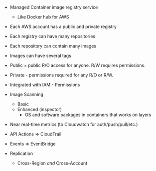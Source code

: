 - Managed Container image registry service
  - Like Docker hub for AWS

- Each AWS account has a public and private registry
- Each registry can have many repositories
- Each repository can contain many images
- Images can have several tags

- Public = public R/O access for anyone. R/W requires permissions.
- Private - permissions required for any R/O or R/W.

- Integrated with IAM - Permissions
- Image Scanning
  - Basic
  - Enhanced (inspector)
    - OS and software packages in containers that works on layers

- Near real-time metrics (to Cloudwatch for auth/push/pull/etc.)

- API Actions => CloudTrail
- Events => EventBridge
- Replication
    - Cross-Region _and_ Cross-Account
